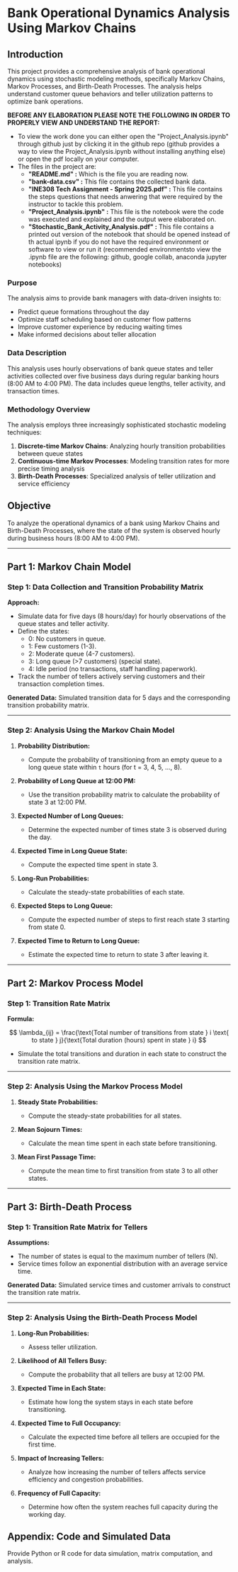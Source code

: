 # Bank Operational Dynamics Analysis Using Markov Chains

## Introduction

This project provides a comprehensive analysis of bank operational dynamics using stochastic modeling methods, specifically Markov Chains, Markov Processes, and Birth-Death Processes. The analysis helps understand customer queue behaviors and teller utilization patterns to optimize bank operations.

**BEFORE ANY ELABORATION PLEASE NOTE THE FOLLOWING IN ORDER TO PROPERLY VIEW AND UNDERSTAND THE REPORT:**

- To view the work done you can either open the "Project_Analysis.ipynb" through github just by clicking it in the github repo (github provides a way to view the Project_Analysis.ipynb without installing anything else) or open the pdf locally on your computer.
- The files in the project are:
  - **"README.md" :** Which is the file you are reading now. 
  - **"bank-data.csv" :** This file contains the collected bank data.
  - **"INE308 Tech Assignment - Spring 2025.pdf" :** This file contains the steps questions that needs anwering that were required by the instructor to tackle this problem.
  - **"Project_Analysis.ipynb" :** This file is the notebook were the code was executed and explained and the output were elaborated on.
  - **"Stochastic_Bank_Activity_Analysis.pdf" :** This file contains a printed out version of the notebook that should be opened instead of th actual ipynb if you do not have the required environment or software to view or run it (recommended environmentsto view the .ipynb file are the following: github, google collab, anaconda jupyter notebooks) 

### Purpose
The analysis aims to provide bank managers with data-driven insights to:
- Predict queue formations throughout the day
- Optimize staff scheduling based on customer flow patterns
- Improve customer experience by reducing waiting times
- Make informed decisions about teller allocation

### Data Description
This analysis uses hourly observations of bank queue states and teller activities collected over five business days during regular banking hours (8:00 AM to 4:00 PM). The data includes queue lengths, teller activity, and transaction times.

### Methodology Overview
The analysis employs three increasingly sophisticated stochastic modeling techniques:
1. **Discrete-time Markov Chains**: Analyzing hourly transition probabilities between queue states
2. **Continuous-time Markov Processes**: Modeling transition rates for more precise timing analysis
3. **Birth-Death Processes**: Specialized analysis of teller utilization and service efficiency

## Objective
To analyze the operational dynamics of a bank using Markov Chains and Birth-Death Processes, where the state of the system is observed hourly during business hours (8:00 AM to 4:00 PM).

---

## Part 1: Markov Chain Model

### Step 1: Data Collection and Transition Probability Matrix
**Approach:**
- Simulate data for five days (8 hours/day) for hourly observations of the queue states and teller activity.
- Define the states:
  - 0: No customers in queue.
  - 1: Few customers (1-3).
  - 2: Moderate queue (4-7 customers).
  - 3: Long queue (>7 customers) (special state).
  - 4: Idle period (no transactions, staff handling paperwork).
- Track the number of tellers actively serving customers and their transaction completion times.

**Generated Data:**
Simulated transition data for 5 days and the corresponding transition probability matrix.

---

### Step 2: Analysis Using the Markov Chain Model

1. **Probability Distribution:**
   - Compute the probability of transitioning from an empty queue to a long queue state within `t` hours (for t = 3, 4, 5, ..., 8).

2. **Probability of Long Queue at 12:00 PM:**
   - Use the transition probability matrix to calculate the probability of state 3 at 12:00 PM.

3. **Expected Number of Long Queues:**
   - Determine the expected number of times state 3 is observed during the day.

4. **Expected Time in Long Queue State:**
   - Compute the expected time spent in state 3.

5. **Long-Run Probabilities:**
   - Calculate the steady-state probabilities of each state.

6. **Expected Steps to Long Queue:**
   - Compute the expected number of steps to first reach state 3 starting from state 0.

7. **Expected Time to Return to Long Queue:**
   - Estimate the expected time to return to state 3 after leaving it.

---

## Part 2: Markov Process Model

### Step 1: Transition Rate Matrix
**Formula:**

$$
\lambda_{ij} = \frac{\text{Total number of transitions from state } i \text{ to state } j}{\text{Total duration (hours) spent in state } i}
$$
- Simulate the total transitions and duration in each state to construct the transition rate matrix.

---

### Step 2: Analysis Using the Markov Process Model

1. **Steady State Probabilities:**
   - Compute the steady-state probabilities for all states.

2. **Mean Sojourn Times:**
   - Calculate the mean time spent in each state before transitioning.

3. **Mean First Passage Time:**
   - Compute the mean time to first transition from state 3 to all other states.

---

## Part 3: Birth-Death Process

### Step 1: Transition Rate Matrix for Tellers
**Assumptions:**
- The number of states is equal to the maximum number of tellers (N).
- Service times follow an exponential distribution with an average service time.

**Generated Data:**
Simulated service times and customer arrivals to construct the transition rate matrix.

---

### Step 2: Analysis Using the Birth-Death Process Model

1. **Long-Run Probabilities:**
   - Assess teller utilization.

2. **Likelihood of All Tellers Busy:**
   - Compute the probability that all tellers are busy at 12:00 PM.

3. **Expected Time in Each State:**
   - Estimate how long the system stays in each state before transitioning.

4. **Expected Time to Full Occupancy:**
   - Calculate the expected time before all tellers are occupied for the first time.

5. **Impact of Increasing Tellers:**
   - Analyze how increasing the number of tellers affects service efficiency and congestion probabilities.

6. **Frequency of Full Capacity:**
   - Determine how often the system reaches full capacity during the working day.

## Appendix: Code and Simulated Data
Provide Python or R code for data simulation, matrix computation, and analysis.
